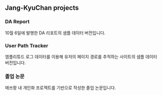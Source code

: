## Jang-KyuChan projects

### DA Report
10월 6일에 발행한 DA 리포트의 샘플 데이터 버전입니다.

### User Path Tracker
앰플리튜드 로그 데이터를 이용해 유저의 페이지 경로를 추적하는 사이트의 샘플 데이터 버전입니다.

### 졸업 논문
매쓰팡 내 개인화 프로젝트를 기반으로 작성한 졸업 논문입니다.
